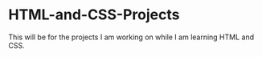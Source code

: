 # HTML-and-CSS-Projects
This will be for the projects I am working on while I am learning
HTML and CSS.
